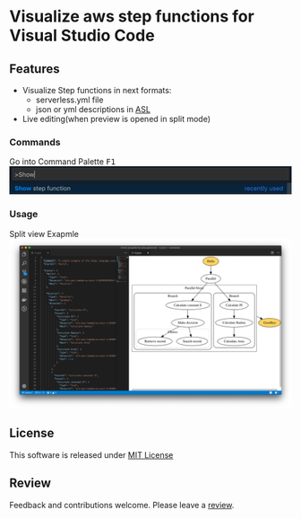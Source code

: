 # Visualize aws step functions for Visual Studio Code

## Features

- Visualize Step functions in next formats:
  - serverless.yml file
  - json or yml descriptions in [ASL](https://docs.aws.amazon.com/step-functions/latest/dg/concepts-amazon-states-language.html)
- Live editing(when preview is opened in split mode)

### Commands
Go into Command Palette <kbd>F1</kbd>
![Commands List](https://github.com/PaulShestakov/pics/blob/master/commandsList.png?raw=true)


### Usage
Split view Exapmle
![Usage Example](https://github.com/PaulShestakov/pics/blob/master/sf.png?raw=true)

## License
This software is released under [MIT License](http://www.opensource.org/licenses/mit-license.php)

## Review
Feedback and contributions welcome. Please leave a [review](https://marketplace.visualstudio.com/items?itemName=paulshestakov.aws-step-functions-constructor#review-details).